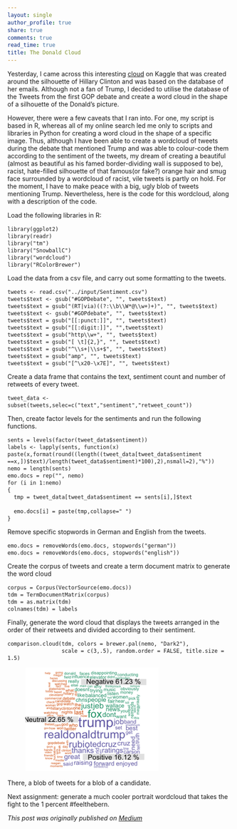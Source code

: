 ```yaml
---
layout: single 
author_profile: true
share: true 
comments: true
read_time: true
title: The Donald Cloud
---  
```


Yesterday, I came across this interesting [cloud](https://www.kaggle.com/the1owl/d/kaggle/hillary-clinton-emails/president-2016-nltk) on Kaggle that was created around the silhouette of Hillary Clinton and was based on the database of her emails. Although not a fan of Trump, I decided to utilise the database of the Tweets from the first GOP debate and create a word cloud in the shape of a silhouette of the Donald’s picture.

However, there were a few caveats that I ran into. For one, my script is based in R, whereas all of my online search led me only to scripts and libraries in Python for creating a word cloud in the shape of a specific image. Thus, although I have been able to create a wordcloud of tweets during the debate that mentioned Trump and was able to colour-code them according to the sentiment of the tweets, my dream of creating a beautiful (almost as beautiful as his famed border-dividing wall is supposed to be), racist, hate-filled silhouette of that famous(or fake?) orange hair and smug face surrounded by a wordcloud of racist, vile tweets is partly on hold. For the moment, I have to make peace with a big, ugly blob of tweets mentioning Trump. Nevertheless, here is the code for this wordcloud, along with a description of the code.

Load the following libraries in R:

```
library(ggplot2) 
library(readr) 
library("tm")
library("SnowballC")
library("wordcloud")
library("RColorBrewer")
```

Load the data from a csv file, and carry out some formatting to the tweets.

```
tweets <- read.csv("../input/Sentiment.csv")
tweets$text <- gsub("#GOPDebate", "", tweets$text) 
tweets$text = gsub("(RT|via)((?:\\b\\W*@\\w+)+)", "", tweets$text) 
tweets$text <- gsub("#GOPdebate", "", tweets$text)  
tweets$text = gsub("[[:punct:]]", "", tweets$text)
tweets$text = gsub("[[:digit:]]", "",tweets$text)
tweets$text = gsub("http\\w+", "", tweets$text)
tweets$text = gsub("[ \t]{2,}", "", tweets$text)
tweets$text = gsub("^\\s+|\\s+$", "", tweets$text)
tweets$text = gsub("amp", "", tweets$text)
tweets$text = gsub("[^\x20-\x7E]", "", tweets$text)
```

Create a data frame that contains the text, sentiment count and number of retweets of every tweet.

```
tweet_data <- subset(tweets,selec=c("text","sentiment","retweet_count"))
```

Then, create factor levels for the sentiments and run the following functions.

```
sents = levels(factor(tweet_data$sentiment))  
labels <- lapply(sents, function(x) paste(x,format(round((length((tweet_data[tweet_data$sentiment ==x,])$text)/length(tweet_data$sentiment)*100),2),nsmall=2),"%"))
nemo = length(sents)
emo.docs = rep("", nemo) 
for (i in 1:nemo)
{
  tmp = tweet_data[tweet_data$sentiment == sents[i],]$text
  
  emo.docs[i] = paste(tmp,collapse=" ")
}
```

Remove specific stopwords in German and English from the tweets.

```
emo.docs = removeWords(emo.docs, stopwords("german"))
emo.docs = removeWords(emo.docs, stopwords("english"))
```

Create the corpus of tweets and create a term document matrix to generate the word cloud

```
corpus = Corpus(VectorSource(emo.docs)) 
tdm = TermDocumentMatrix(corpus)
tdm = as.matrix(tdm)
colnames(tdm) = labels
```

Finally, generate the word cloud that displays the tweets arranged in the order of their retweets and divided according to their sentiment.

```
comparison.cloud(tdm, colors = brewer.pal(nemo, "Dark2"),
                 scale = c(3,.5), random.order = FALSE, title.size = 1.5)
``` 
<figure>
  <img src="/images/donaldcloud.png" alt="this is a placeholder image">
</figure> 


There, a blob of tweets for a blob of a candidate.

Next assignment: generate a much cooler portrait wordcloud that takes the fight to the 1 percent #feelthebern.

*This post was originally published on [Medium](https://medium.com/@ottoman91/the-donald-cloud-e49e436acb9f)*
